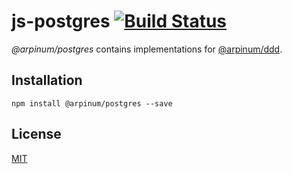# js-postgres [![Build Status](https://travis-ci.org/arpinum-js-engine/js-postgres.svg?branch=master)](https://travis-ci.org/arpinum-js-engine/js-postgres)

*@arpinum/postgres* contains implementations for [@arpinum/ddd](https://github.com/arpinum-js-engine/js-ddd).

## Installation

    npm install @arpinum/postgres --save

## License

[MIT](LICENSE)
